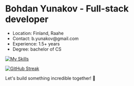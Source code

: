 # Bohdan Yunakov - Full-stack developer
<ul>
  <li><bold>Location</bold>: Finland, Raahe</li>
  <li><bold>Contact</bold>: b.yunakov@gmail.com</li>
  <li><bold>Experience</bold>: 1.5+ years</li>
  <li><bold>Degree</bold>: bachelor of CS</li>
</ul>

[![My Skills](https://skillicons.dev/icons?i=js,ts,react,nextjs,redux,html,css,nodejs,express,nest,mysql,mongodb,postgres,docker)](https://skillicons.dev)

[![GitHub Streak](https://github-readme-streak-stats.herokuapp.com?user=16Bogdan54&theme=prussian)](https://git.io/streak-stats)
  


Let's build something incredible together! 🚀

